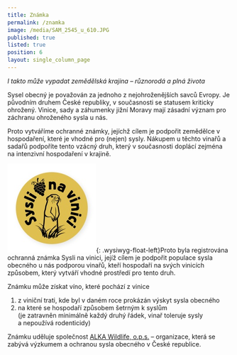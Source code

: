 ```yaml
---
title: Známka
permalink: /znamka
image: /media/SAM_2545_u_610.JPG
published: true
listed: true
position: 6
layout: single_column_page
---
```

_I takto může vypadat zemědělská krajina – různorodá a plná života_

Sysel obecný je považován za jednoho z nejohroženějších savců Evropy. Je
původním druhem České republiky, v současnosti se statusem kriticky
ohrožený. Vinice, sady a záhumenky jižní Moravy mají zásadní význam pro záchranu
ohroženého sysla u nás.

Proto vytváříme ochranné známky, jejíchž cílem je podpořit zemědělce v hospodaření, které je vhodné pro (nejen) sysly. Nákupem u těchto vinařů a sadařů podpoříte tento vzácný druh, který
 v současnosti doplácí zejména na intenzivní hospodaření v krajině.

![](/media/logo_Syslinavinici_zc_m.jpg){: .wysiwyg-float-left}Proto
byla registrována ochranná známka Sysli na vinici, jejíž cílem je
podpořit populace sysla obecného u nás podporou vinařů, kteří hospodaří
na svých vinicích způsobem, který vytváří vhodné prostředí pro tento
druh.

Známku může získat víno, které pochází z vinice

1. z viniční trati, kde byl v daném roce prokázán výskyt sysla obecného
2. na které se hospodaří způsobem šetrným k syslům\
   (je zatravněn minimálně každý druhý řádek, vinař toleruje sysly
   a nepoužívá rodenticidy)

Známku uděluje společnost [ALKA Wildlife, o.p.s.](https://www.alkawildlife.eu) – organizace, která se zabývá výzkumem
a ochranou sysla obecného v České republice.
